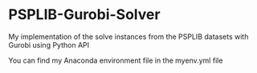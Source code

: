 # PSPLIB-Gurobi-Solver
My implementation of the solve instances from the PSPLIB datasets with Gurobi using Python API

You can find my Anaconda environment file in the myenv.yml file

